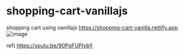 # shopping-cart-vanillajs
shopping cart using vanillajs
https://shopping-cart-vanilla.netlify.app
![image](https://user-images.githubusercontent.com/6898137/85021883-747c8e80-b1ad-11ea-8d0f-dabcdb0fac90.png)


ref) https://youtu.be/90PgFUPIybY
